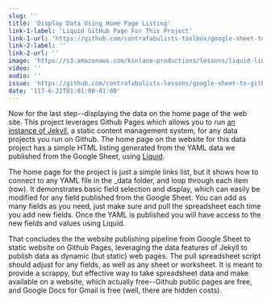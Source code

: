 ```yaml
---
slug: ''
title: 'Display Data Using Home Page Listing'
link-1-label: 'Liquid GitHub Page For This Project'
link-1-url: 'https://github.com/contrafabulists-toolbox/google-sheet-to-github-website/blob/master/index.html'
link-2-label: ''
link-2-url: ''
image: 'https://s3.amazonaws.com/kinlane-productions/lessons/liquid-links-example.png'
video: ''
audio: ''
issue: 'https://github.com/contrafabulists-lessons/google-sheet-to-github-website/issues/10'
date: '117-6-22T01:01:00-01:00'
---
```

Now for the last step--displaying the data on the home page of the web site. This project leverages Github Pages which allows you to run [an instance of Jekyll](https://jekyllrb.com/), a static content management system, for any data projects you run on Github.  The home page on the website for this data project has a simple HTML listing generated from the YAML data we published from the Google Sheet, using [Liquid](https://help.shopify.com/themes/liquid/basics).

The home page for the project is just a simple links list, but it shows how to connect to any YAML file in the _data folder, and loop through each item (row). It demonstrates basic field selection and display, which can easily be modified for any field published from the Google Sheet. You can add as many fields as you need, just make sure and pull the spreadsheet each time you add new fields. Once the YAML is published you will have access to the new fields and values using Liquid.

That concludes the the website publishing pipeline from Google Sheet to static website on Github Pages, leveraging the data features of Jekyll to publish data as dynamic (but static) web pages. The pull spreadsheet script should adjust for any fields, as well as any sheet or worksheet. It is meant to provide a scrappy, but effective way to take spreadsheet data and make available on a website, which actually free--Github public pages are free, and Google Docs for Gmail is free (well, there are hidden costs). 
